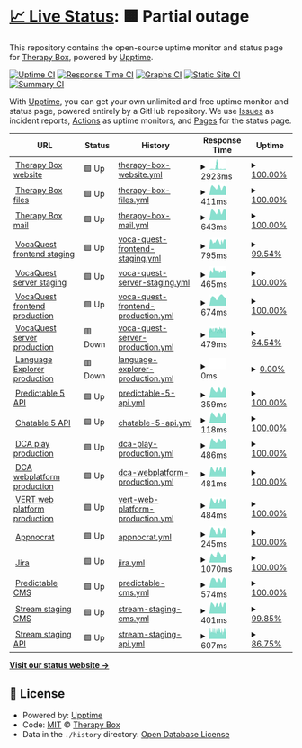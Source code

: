 # [📈 Live Status](https://TherapyBox.github.io/upptime): <!--live status--> **🟧 Partial outage**

This repository contains the open-source uptime monitor and status page for [Therapy Box](https://TherapyBox.github.io/upptime), powered by [Upptime](https://github.com/upptime/upptime).

[![Uptime CI](https://github.com/TherapyBox/upptime/workflows/Uptime%20CI/badge.svg)](https://github.com/TherapyBox/upptime/actions?query=workflow%3A%22Uptime+CI%22)
[![Response Time CI](https://github.com/TherapyBox/upptime/workflows/Response%20Time%20CI/badge.svg)](https://github.com/TherapyBox/upptime/actions?query=workflow%3A%22Response+Time+CI%22)
[![Graphs CI](https://github.com/TherapyBox/upptime/workflows/Graphs%20CI/badge.svg)](https://github.com/TherapyBox/upptime/actions?query=workflow%3A%22Graphs+CI%22)
[![Static Site CI](https://github.com/TherapyBox/upptime/workflows/Static%20Site%20CI/badge.svg)](https://github.com/TherapyBox/upptime/actions?query=workflow%3A%22Static+Site+CI%22)
[![Summary CI](https://github.com/TherapyBox/upptime/workflows/Summary%20CI/badge.svg)](https://github.com/TherapyBox/upptime/actions?query=workflow%3A%22Summary+CI%22)

With [Upptime](https://upptime.js.org), you can get your own unlimited and free uptime monitor and status page, powered entirely by a GitHub repository. We use [Issues](https://github.com/TherapyBox/upptime/issues) as incident reports, [Actions](https://github.com/TherapyBox/upptime/actions) as uptime monitors, and [Pages](https://TherapyBox.github.io/upptime) for the status page.

<!--start: status pages-->
<!-- This summary is generated by Upptime (https://github.com/upptime/upptime) -->
<!-- Do not edit this manually, your changes will be overwritten -->
<!-- prettier-ignore -->
| URL | Status | History | Response Time | Uptime |
| --- | ------ | ------- | ------------- | ------ |
| <img alt="" src="https://favicons.githubusercontent.com/therapy-box.co.uk" height="13"> [Therapy Box website](https://therapy-box.co.uk/) | 🟩 Up | [therapy-box-website.yml](https://github.com/TherapyBox/upptime/commits/HEAD/history/therapy-box-website.yml) | <details><summary><img alt="Response time graph" src="./graphs/therapy-box-website/response-time-week.png" height="20"> 2923ms</summary><br><a href="https://TherapyBox.github.io/upptime/history/therapy-box-website"><img alt="Response time 1415" src="https://img.shields.io/endpoint?url=https%3A%2F%2Fraw.githubusercontent.com%2FTherapyBox%2Fupptime%2FHEAD%2Fapi%2Ftherapy-box-website%2Fresponse-time.json"></a><br><a href="https://TherapyBox.github.io/upptime/history/therapy-box-website"><img alt="24-hour response time 1108" src="https://img.shields.io/endpoint?url=https%3A%2F%2Fraw.githubusercontent.com%2FTherapyBox%2Fupptime%2FHEAD%2Fapi%2Ftherapy-box-website%2Fresponse-time-day.json"></a><br><a href="https://TherapyBox.github.io/upptime/history/therapy-box-website"><img alt="7-day response time 2923" src="https://img.shields.io/endpoint?url=https%3A%2F%2Fraw.githubusercontent.com%2FTherapyBox%2Fupptime%2FHEAD%2Fapi%2Ftherapy-box-website%2Fresponse-time-week.json"></a><br><a href="https://TherapyBox.github.io/upptime/history/therapy-box-website"><img alt="30-day response time 1668" src="https://img.shields.io/endpoint?url=https%3A%2F%2Fraw.githubusercontent.com%2FTherapyBox%2Fupptime%2FHEAD%2Fapi%2Ftherapy-box-website%2Fresponse-time-month.json"></a><br><a href="https://TherapyBox.github.io/upptime/history/therapy-box-website"><img alt="1-year response time 1415" src="https://img.shields.io/endpoint?url=https%3A%2F%2Fraw.githubusercontent.com%2FTherapyBox%2Fupptime%2FHEAD%2Fapi%2Ftherapy-box-website%2Fresponse-time-year.json"></a></details> | <details><summary><a href="https://TherapyBox.github.io/upptime/history/therapy-box-website">100.00%</a></summary><a href="https://TherapyBox.github.io/upptime/history/therapy-box-website"><img alt="All-time uptime 99.96%" src="https://img.shields.io/endpoint?url=https%3A%2F%2Fraw.githubusercontent.com%2FTherapyBox%2Fupptime%2FHEAD%2Fapi%2Ftherapy-box-website%2Fuptime.json"></a><br><a href="https://TherapyBox.github.io/upptime/history/therapy-box-website"><img alt="24-hour uptime 100.00%" src="https://img.shields.io/endpoint?url=https%3A%2F%2Fraw.githubusercontent.com%2FTherapyBox%2Fupptime%2FHEAD%2Fapi%2Ftherapy-box-website%2Fuptime-day.json"></a><br><a href="https://TherapyBox.github.io/upptime/history/therapy-box-website"><img alt="7-day uptime 100.00%" src="https://img.shields.io/endpoint?url=https%3A%2F%2Fraw.githubusercontent.com%2FTherapyBox%2Fupptime%2FHEAD%2Fapi%2Ftherapy-box-website%2Fuptime-week.json"></a><br><a href="https://TherapyBox.github.io/upptime/history/therapy-box-website"><img alt="30-day uptime 100.00%" src="https://img.shields.io/endpoint?url=https%3A%2F%2Fraw.githubusercontent.com%2FTherapyBox%2Fupptime%2FHEAD%2Fapi%2Ftherapy-box-website%2Fuptime-month.json"></a><br><a href="https://TherapyBox.github.io/upptime/history/therapy-box-website"><img alt="1-year uptime 99.96%" src="https://img.shields.io/endpoint?url=https%3A%2F%2Fraw.githubusercontent.com%2FTherapyBox%2Fupptime%2FHEAD%2Fapi%2Ftherapy-box-website%2Fuptime-year.json"></a></details>
| <img alt="" src="https://favicons.githubusercontent.com/therapy-box.com" height="13"> [Therapy Box files](https://therapy-box.com/) | 🟩 Up | [therapy-box-files.yml](https://github.com/TherapyBox/upptime/commits/HEAD/history/therapy-box-files.yml) | <details><summary><img alt="Response time graph" src="./graphs/therapy-box-files/response-time-week.png" height="20"> 411ms</summary><br><a href="https://TherapyBox.github.io/upptime/history/therapy-box-files"><img alt="Response time 422" src="https://img.shields.io/endpoint?url=https%3A%2F%2Fraw.githubusercontent.com%2FTherapyBox%2Fupptime%2FHEAD%2Fapi%2Ftherapy-box-files%2Fresponse-time.json"></a><br><a href="https://TherapyBox.github.io/upptime/history/therapy-box-files"><img alt="24-hour response time 417" src="https://img.shields.io/endpoint?url=https%3A%2F%2Fraw.githubusercontent.com%2FTherapyBox%2Fupptime%2FHEAD%2Fapi%2Ftherapy-box-files%2Fresponse-time-day.json"></a><br><a href="https://TherapyBox.github.io/upptime/history/therapy-box-files"><img alt="7-day response time 411" src="https://img.shields.io/endpoint?url=https%3A%2F%2Fraw.githubusercontent.com%2FTherapyBox%2Fupptime%2FHEAD%2Fapi%2Ftherapy-box-files%2Fresponse-time-week.json"></a><br><a href="https://TherapyBox.github.io/upptime/history/therapy-box-files"><img alt="30-day response time 393" src="https://img.shields.io/endpoint?url=https%3A%2F%2Fraw.githubusercontent.com%2FTherapyBox%2Fupptime%2FHEAD%2Fapi%2Ftherapy-box-files%2Fresponse-time-month.json"></a><br><a href="https://TherapyBox.github.io/upptime/history/therapy-box-files"><img alt="1-year response time 422" src="https://img.shields.io/endpoint?url=https%3A%2F%2Fraw.githubusercontent.com%2FTherapyBox%2Fupptime%2FHEAD%2Fapi%2Ftherapy-box-files%2Fresponse-time-year.json"></a></details> | <details><summary><a href="https://TherapyBox.github.io/upptime/history/therapy-box-files">100.00%</a></summary><a href="https://TherapyBox.github.io/upptime/history/therapy-box-files"><img alt="All-time uptime 100.00%" src="https://img.shields.io/endpoint?url=https%3A%2F%2Fraw.githubusercontent.com%2FTherapyBox%2Fupptime%2FHEAD%2Fapi%2Ftherapy-box-files%2Fuptime.json"></a><br><a href="https://TherapyBox.github.io/upptime/history/therapy-box-files"><img alt="24-hour uptime 100.00%" src="https://img.shields.io/endpoint?url=https%3A%2F%2Fraw.githubusercontent.com%2FTherapyBox%2Fupptime%2FHEAD%2Fapi%2Ftherapy-box-files%2Fuptime-day.json"></a><br><a href="https://TherapyBox.github.io/upptime/history/therapy-box-files"><img alt="7-day uptime 100.00%" src="https://img.shields.io/endpoint?url=https%3A%2F%2Fraw.githubusercontent.com%2FTherapyBox%2Fupptime%2FHEAD%2Fapi%2Ftherapy-box-files%2Fuptime-week.json"></a><br><a href="https://TherapyBox.github.io/upptime/history/therapy-box-files"><img alt="30-day uptime 100.00%" src="https://img.shields.io/endpoint?url=https%3A%2F%2Fraw.githubusercontent.com%2FTherapyBox%2Fupptime%2FHEAD%2Fapi%2Ftherapy-box-files%2Fuptime-month.json"></a><br><a href="https://TherapyBox.github.io/upptime/history/therapy-box-files"><img alt="1-year uptime 100.00%" src="https://img.shields.io/endpoint?url=https%3A%2F%2Fraw.githubusercontent.com%2FTherapyBox%2Fupptime%2FHEAD%2Fapi%2Ftherapy-box-files%2Fuptime-year.json"></a></details>
| <img alt="" src="https://favicons.githubusercontent.com/mail.therapy-box.co.uk" height="13"> [Therapy Box mail](https://mail.therapy-box.co.uk/) | 🟩 Up | [therapy-box-mail.yml](https://github.com/TherapyBox/upptime/commits/HEAD/history/therapy-box-mail.yml) | <details><summary><img alt="Response time graph" src="./graphs/therapy-box-mail/response-time-week.png" height="20"> 643ms</summary><br><a href="https://TherapyBox.github.io/upptime/history/therapy-box-mail"><img alt="Response time 641" src="https://img.shields.io/endpoint?url=https%3A%2F%2Fraw.githubusercontent.com%2FTherapyBox%2Fupptime%2FHEAD%2Fapi%2Ftherapy-box-mail%2Fresponse-time.json"></a><br><a href="https://TherapyBox.github.io/upptime/history/therapy-box-mail"><img alt="24-hour response time 729" src="https://img.shields.io/endpoint?url=https%3A%2F%2Fraw.githubusercontent.com%2FTherapyBox%2Fupptime%2FHEAD%2Fapi%2Ftherapy-box-mail%2Fresponse-time-day.json"></a><br><a href="https://TherapyBox.github.io/upptime/history/therapy-box-mail"><img alt="7-day response time 643" src="https://img.shields.io/endpoint?url=https%3A%2F%2Fraw.githubusercontent.com%2FTherapyBox%2Fupptime%2FHEAD%2Fapi%2Ftherapy-box-mail%2Fresponse-time-week.json"></a><br><a href="https://TherapyBox.github.io/upptime/history/therapy-box-mail"><img alt="30-day response time 625" src="https://img.shields.io/endpoint?url=https%3A%2F%2Fraw.githubusercontent.com%2FTherapyBox%2Fupptime%2FHEAD%2Fapi%2Ftherapy-box-mail%2Fresponse-time-month.json"></a><br><a href="https://TherapyBox.github.io/upptime/history/therapy-box-mail"><img alt="1-year response time 641" src="https://img.shields.io/endpoint?url=https%3A%2F%2Fraw.githubusercontent.com%2FTherapyBox%2Fupptime%2FHEAD%2Fapi%2Ftherapy-box-mail%2Fresponse-time-year.json"></a></details> | <details><summary><a href="https://TherapyBox.github.io/upptime/history/therapy-box-mail">100.00%</a></summary><a href="https://TherapyBox.github.io/upptime/history/therapy-box-mail"><img alt="All-time uptime 100.00%" src="https://img.shields.io/endpoint?url=https%3A%2F%2Fraw.githubusercontent.com%2FTherapyBox%2Fupptime%2FHEAD%2Fapi%2Ftherapy-box-mail%2Fuptime.json"></a><br><a href="https://TherapyBox.github.io/upptime/history/therapy-box-mail"><img alt="24-hour uptime 100.00%" src="https://img.shields.io/endpoint?url=https%3A%2F%2Fraw.githubusercontent.com%2FTherapyBox%2Fupptime%2FHEAD%2Fapi%2Ftherapy-box-mail%2Fuptime-day.json"></a><br><a href="https://TherapyBox.github.io/upptime/history/therapy-box-mail"><img alt="7-day uptime 100.00%" src="https://img.shields.io/endpoint?url=https%3A%2F%2Fraw.githubusercontent.com%2FTherapyBox%2Fupptime%2FHEAD%2Fapi%2Ftherapy-box-mail%2Fuptime-week.json"></a><br><a href="https://TherapyBox.github.io/upptime/history/therapy-box-mail"><img alt="30-day uptime 100.00%" src="https://img.shields.io/endpoint?url=https%3A%2F%2Fraw.githubusercontent.com%2FTherapyBox%2Fupptime%2FHEAD%2Fapi%2Ftherapy-box-mail%2Fuptime-month.json"></a><br><a href="https://TherapyBox.github.io/upptime/history/therapy-box-mail"><img alt="1-year uptime 100.00%" src="https://img.shields.io/endpoint?url=https%3A%2F%2Fraw.githubusercontent.com%2FTherapyBox%2Fupptime%2FHEAD%2Fapi%2Ftherapy-box-mail%2Fuptime-year.json"></a></details>
| <img alt="" src="https://favicons.githubusercontent.com/frontend.staging.voca.therapy-box.co.uk" height="13"> [VocaQuest frontend staging](http://frontend.staging.voca.therapy-box.co.uk/) | 🟩 Up | [voca-quest-frontend-staging.yml](https://github.com/TherapyBox/upptime/commits/HEAD/history/voca-quest-frontend-staging.yml) | <details><summary><img alt="Response time graph" src="./graphs/voca-quest-frontend-staging/response-time-week.png" height="20"> 795ms</summary><br><a href="https://TherapyBox.github.io/upptime/history/voca-quest-frontend-staging"><img alt="Response time 900" src="https://img.shields.io/endpoint?url=https%3A%2F%2Fraw.githubusercontent.com%2FTherapyBox%2Fupptime%2FHEAD%2Fapi%2Fvoca-quest-frontend-staging%2Fresponse-time.json"></a><br><a href="https://TherapyBox.github.io/upptime/history/voca-quest-frontend-staging"><img alt="24-hour response time 868" src="https://img.shields.io/endpoint?url=https%3A%2F%2Fraw.githubusercontent.com%2FTherapyBox%2Fupptime%2FHEAD%2Fapi%2Fvoca-quest-frontend-staging%2Fresponse-time-day.json"></a><br><a href="https://TherapyBox.github.io/upptime/history/voca-quest-frontend-staging"><img alt="7-day response time 795" src="https://img.shields.io/endpoint?url=https%3A%2F%2Fraw.githubusercontent.com%2FTherapyBox%2Fupptime%2FHEAD%2Fapi%2Fvoca-quest-frontend-staging%2Fresponse-time-week.json"></a><br><a href="https://TherapyBox.github.io/upptime/history/voca-quest-frontend-staging"><img alt="30-day response time 780" src="https://img.shields.io/endpoint?url=https%3A%2F%2Fraw.githubusercontent.com%2FTherapyBox%2Fupptime%2FHEAD%2Fapi%2Fvoca-quest-frontend-staging%2Fresponse-time-month.json"></a><br><a href="https://TherapyBox.github.io/upptime/history/voca-quest-frontend-staging"><img alt="1-year response time 900" src="https://img.shields.io/endpoint?url=https%3A%2F%2Fraw.githubusercontent.com%2FTherapyBox%2Fupptime%2FHEAD%2Fapi%2Fvoca-quest-frontend-staging%2Fresponse-time-year.json"></a></details> | <details><summary><a href="https://TherapyBox.github.io/upptime/history/voca-quest-frontend-staging">99.54%</a></summary><a href="https://TherapyBox.github.io/upptime/history/voca-quest-frontend-staging"><img alt="All-time uptime 99.56%" src="https://img.shields.io/endpoint?url=https%3A%2F%2Fraw.githubusercontent.com%2FTherapyBox%2Fupptime%2FHEAD%2Fapi%2Fvoca-quest-frontend-staging%2Fuptime.json"></a><br><a href="https://TherapyBox.github.io/upptime/history/voca-quest-frontend-staging"><img alt="24-hour uptime 100.00%" src="https://img.shields.io/endpoint?url=https%3A%2F%2Fraw.githubusercontent.com%2FTherapyBox%2Fupptime%2FHEAD%2Fapi%2Fvoca-quest-frontend-staging%2Fuptime-day.json"></a><br><a href="https://TherapyBox.github.io/upptime/history/voca-quest-frontend-staging"><img alt="7-day uptime 99.54%" src="https://img.shields.io/endpoint?url=https%3A%2F%2Fraw.githubusercontent.com%2FTherapyBox%2Fupptime%2FHEAD%2Fapi%2Fvoca-quest-frontend-staging%2Fuptime-week.json"></a><br><a href="https://TherapyBox.github.io/upptime/history/voca-quest-frontend-staging"><img alt="30-day uptime 99.89%" src="https://img.shields.io/endpoint?url=https%3A%2F%2Fraw.githubusercontent.com%2FTherapyBox%2Fupptime%2FHEAD%2Fapi%2Fvoca-quest-frontend-staging%2Fuptime-month.json"></a><br><a href="https://TherapyBox.github.io/upptime/history/voca-quest-frontend-staging"><img alt="1-year uptime 99.56%" src="https://img.shields.io/endpoint?url=https%3A%2F%2Fraw.githubusercontent.com%2FTherapyBox%2Fupptime%2FHEAD%2Fapi%2Fvoca-quest-frontend-staging%2Fuptime-year.json"></a></details>
| <img alt="" src="https://favicons.githubusercontent.com/srv.staging.voca.therapy-box.co.uk" height="13"> [VocaQuest server staging](https://srv.staging.voca.therapy-box.co.uk/) | 🟩 Up | [voca-quest-server-staging.yml](https://github.com/TherapyBox/upptime/commits/HEAD/history/voca-quest-server-staging.yml) | <details><summary><img alt="Response time graph" src="./graphs/voca-quest-server-staging/response-time-week.png" height="20"> 465ms</summary><br><a href="https://TherapyBox.github.io/upptime/history/voca-quest-server-staging"><img alt="Response time 447" src="https://img.shields.io/endpoint?url=https%3A%2F%2Fraw.githubusercontent.com%2FTherapyBox%2Fupptime%2FHEAD%2Fapi%2Fvoca-quest-server-staging%2Fresponse-time.json"></a><br><a href="https://TherapyBox.github.io/upptime/history/voca-quest-server-staging"><img alt="24-hour response time 447" src="https://img.shields.io/endpoint?url=https%3A%2F%2Fraw.githubusercontent.com%2FTherapyBox%2Fupptime%2FHEAD%2Fapi%2Fvoca-quest-server-staging%2Fresponse-time-day.json"></a><br><a href="https://TherapyBox.github.io/upptime/history/voca-quest-server-staging"><img alt="7-day response time 465" src="https://img.shields.io/endpoint?url=https%3A%2F%2Fraw.githubusercontent.com%2FTherapyBox%2Fupptime%2FHEAD%2Fapi%2Fvoca-quest-server-staging%2Fresponse-time-week.json"></a><br><a href="https://TherapyBox.github.io/upptime/history/voca-quest-server-staging"><img alt="30-day response time 436" src="https://img.shields.io/endpoint?url=https%3A%2F%2Fraw.githubusercontent.com%2FTherapyBox%2Fupptime%2FHEAD%2Fapi%2Fvoca-quest-server-staging%2Fresponse-time-month.json"></a><br><a href="https://TherapyBox.github.io/upptime/history/voca-quest-server-staging"><img alt="1-year response time 447" src="https://img.shields.io/endpoint?url=https%3A%2F%2Fraw.githubusercontent.com%2FTherapyBox%2Fupptime%2FHEAD%2Fapi%2Fvoca-quest-server-staging%2Fresponse-time-year.json"></a></details> | <details><summary><a href="https://TherapyBox.github.io/upptime/history/voca-quest-server-staging">100.00%</a></summary><a href="https://TherapyBox.github.io/upptime/history/voca-quest-server-staging"><img alt="All-time uptime 96.67%" src="https://img.shields.io/endpoint?url=https%3A%2F%2Fraw.githubusercontent.com%2FTherapyBox%2Fupptime%2FHEAD%2Fapi%2Fvoca-quest-server-staging%2Fuptime.json"></a><br><a href="https://TherapyBox.github.io/upptime/history/voca-quest-server-staging"><img alt="24-hour uptime 100.00%" src="https://img.shields.io/endpoint?url=https%3A%2F%2Fraw.githubusercontent.com%2FTherapyBox%2Fupptime%2FHEAD%2Fapi%2Fvoca-quest-server-staging%2Fuptime-day.json"></a><br><a href="https://TherapyBox.github.io/upptime/history/voca-quest-server-staging"><img alt="7-day uptime 100.00%" src="https://img.shields.io/endpoint?url=https%3A%2F%2Fraw.githubusercontent.com%2FTherapyBox%2Fupptime%2FHEAD%2Fapi%2Fvoca-quest-server-staging%2Fuptime-week.json"></a><br><a href="https://TherapyBox.github.io/upptime/history/voca-quest-server-staging"><img alt="30-day uptime 93.81%" src="https://img.shields.io/endpoint?url=https%3A%2F%2Fraw.githubusercontent.com%2FTherapyBox%2Fupptime%2FHEAD%2Fapi%2Fvoca-quest-server-staging%2Fuptime-month.json"></a><br><a href="https://TherapyBox.github.io/upptime/history/voca-quest-server-staging"><img alt="1-year uptime 96.67%" src="https://img.shields.io/endpoint?url=https%3A%2F%2Fraw.githubusercontent.com%2FTherapyBox%2Fupptime%2FHEAD%2Fapi%2Fvoca-quest-server-staging%2Fuptime-year.json"></a></details>
| <img alt="" src="https://favicons.githubusercontent.com/app.voca-quest.com" height="13"> [VocaQuest frontend production](https://app.voca-quest.com/) | 🟩 Up | [voca-quest-frontend-production.yml](https://github.com/TherapyBox/upptime/commits/HEAD/history/voca-quest-frontend-production.yml) | <details><summary><img alt="Response time graph" src="./graphs/voca-quest-frontend-production/response-time-week.png" height="20"> 674ms</summary><br><a href="https://TherapyBox.github.io/upptime/history/voca-quest-frontend-production"><img alt="Response time 643" src="https://img.shields.io/endpoint?url=https%3A%2F%2Fraw.githubusercontent.com%2FTherapyBox%2Fupptime%2FHEAD%2Fapi%2Fvoca-quest-frontend-production%2Fresponse-time.json"></a><br><a href="https://TherapyBox.github.io/upptime/history/voca-quest-frontend-production"><img alt="24-hour response time 560" src="https://img.shields.io/endpoint?url=https%3A%2F%2Fraw.githubusercontent.com%2FTherapyBox%2Fupptime%2FHEAD%2Fapi%2Fvoca-quest-frontend-production%2Fresponse-time-day.json"></a><br><a href="https://TherapyBox.github.io/upptime/history/voca-quest-frontend-production"><img alt="7-day response time 674" src="https://img.shields.io/endpoint?url=https%3A%2F%2Fraw.githubusercontent.com%2FTherapyBox%2Fupptime%2FHEAD%2Fapi%2Fvoca-quest-frontend-production%2Fresponse-time-week.json"></a><br><a href="https://TherapyBox.github.io/upptime/history/voca-quest-frontend-production"><img alt="30-day response time 601" src="https://img.shields.io/endpoint?url=https%3A%2F%2Fraw.githubusercontent.com%2FTherapyBox%2Fupptime%2FHEAD%2Fapi%2Fvoca-quest-frontend-production%2Fresponse-time-month.json"></a><br><a href="https://TherapyBox.github.io/upptime/history/voca-quest-frontend-production"><img alt="1-year response time 643" src="https://img.shields.io/endpoint?url=https%3A%2F%2Fraw.githubusercontent.com%2FTherapyBox%2Fupptime%2FHEAD%2Fapi%2Fvoca-quest-frontend-production%2Fresponse-time-year.json"></a></details> | <details><summary><a href="https://TherapyBox.github.io/upptime/history/voca-quest-frontend-production">100.00%</a></summary><a href="https://TherapyBox.github.io/upptime/history/voca-quest-frontend-production"><img alt="All-time uptime 99.97%" src="https://img.shields.io/endpoint?url=https%3A%2F%2Fraw.githubusercontent.com%2FTherapyBox%2Fupptime%2FHEAD%2Fapi%2Fvoca-quest-frontend-production%2Fuptime.json"></a><br><a href="https://TherapyBox.github.io/upptime/history/voca-quest-frontend-production"><img alt="24-hour uptime 100.00%" src="https://img.shields.io/endpoint?url=https%3A%2F%2Fraw.githubusercontent.com%2FTherapyBox%2Fupptime%2FHEAD%2Fapi%2Fvoca-quest-frontend-production%2Fuptime-day.json"></a><br><a href="https://TherapyBox.github.io/upptime/history/voca-quest-frontend-production"><img alt="7-day uptime 100.00%" src="https://img.shields.io/endpoint?url=https%3A%2F%2Fraw.githubusercontent.com%2FTherapyBox%2Fupptime%2FHEAD%2Fapi%2Fvoca-quest-frontend-production%2Fuptime-week.json"></a><br><a href="https://TherapyBox.github.io/upptime/history/voca-quest-frontend-production"><img alt="30-day uptime 100.00%" src="https://img.shields.io/endpoint?url=https%3A%2F%2Fraw.githubusercontent.com%2FTherapyBox%2Fupptime%2FHEAD%2Fapi%2Fvoca-quest-frontend-production%2Fuptime-month.json"></a><br><a href="https://TherapyBox.github.io/upptime/history/voca-quest-frontend-production"><img alt="1-year uptime 99.97%" src="https://img.shields.io/endpoint?url=https%3A%2F%2Fraw.githubusercontent.com%2FTherapyBox%2Fupptime%2FHEAD%2Fapi%2Fvoca-quest-frontend-production%2Fuptime-year.json"></a></details>
| <img alt="" src="https://favicons.githubusercontent.com/srv.voca-quest.com" height="13"> [VocaQuest server production](https://srv.voca-quest.com/) | 🟥 Down | [voca-quest-server-production.yml](https://github.com/TherapyBox/upptime/commits/HEAD/history/voca-quest-server-production.yml) | <details><summary><img alt="Response time graph" src="./graphs/voca-quest-server-production/response-time-week.png" height="20"> 479ms</summary><br><a href="https://TherapyBox.github.io/upptime/history/voca-quest-server-production"><img alt="Response time 484" src="https://img.shields.io/endpoint?url=https%3A%2F%2Fraw.githubusercontent.com%2FTherapyBox%2Fupptime%2FHEAD%2Fapi%2Fvoca-quest-server-production%2Fresponse-time.json"></a><br><a href="https://TherapyBox.github.io/upptime/history/voca-quest-server-production"><img alt="24-hour response time 476" src="https://img.shields.io/endpoint?url=https%3A%2F%2Fraw.githubusercontent.com%2FTherapyBox%2Fupptime%2FHEAD%2Fapi%2Fvoca-quest-server-production%2Fresponse-time-day.json"></a><br><a href="https://TherapyBox.github.io/upptime/history/voca-quest-server-production"><img alt="7-day response time 479" src="https://img.shields.io/endpoint?url=https%3A%2F%2Fraw.githubusercontent.com%2FTherapyBox%2Fupptime%2FHEAD%2Fapi%2Fvoca-quest-server-production%2Fresponse-time-week.json"></a><br><a href="https://TherapyBox.github.io/upptime/history/voca-quest-server-production"><img alt="30-day response time 474" src="https://img.shields.io/endpoint?url=https%3A%2F%2Fraw.githubusercontent.com%2FTherapyBox%2Fupptime%2FHEAD%2Fapi%2Fvoca-quest-server-production%2Fresponse-time-month.json"></a><br><a href="https://TherapyBox.github.io/upptime/history/voca-quest-server-production"><img alt="1-year response time 484" src="https://img.shields.io/endpoint?url=https%3A%2F%2Fraw.githubusercontent.com%2FTherapyBox%2Fupptime%2FHEAD%2Fapi%2Fvoca-quest-server-production%2Fresponse-time-year.json"></a></details> | <details><summary><a href="https://TherapyBox.github.io/upptime/history/voca-quest-server-production">64.54%</a></summary><a href="https://TherapyBox.github.io/upptime/history/voca-quest-server-production"><img alt="All-time uptime 96.21%" src="https://img.shields.io/endpoint?url=https%3A%2F%2Fraw.githubusercontent.com%2FTherapyBox%2Fupptime%2FHEAD%2Fapi%2Fvoca-quest-server-production%2Fuptime.json"></a><br><a href="https://TherapyBox.github.io/upptime/history/voca-quest-server-production"><img alt="24-hour uptime 16.35%" src="https://img.shields.io/endpoint?url=https%3A%2F%2Fraw.githubusercontent.com%2FTherapyBox%2Fupptime%2FHEAD%2Fapi%2Fvoca-quest-server-production%2Fuptime-day.json"></a><br><a href="https://TherapyBox.github.io/upptime/history/voca-quest-server-production"><img alt="7-day uptime 64.54%" src="https://img.shields.io/endpoint?url=https%3A%2F%2Fraw.githubusercontent.com%2FTherapyBox%2Fupptime%2FHEAD%2Fapi%2Fvoca-quest-server-production%2Fuptime-week.json"></a><br><a href="https://TherapyBox.github.io/upptime/history/voca-quest-server-production"><img alt="30-day uptime 91.84%" src="https://img.shields.io/endpoint?url=https%3A%2F%2Fraw.githubusercontent.com%2FTherapyBox%2Fupptime%2FHEAD%2Fapi%2Fvoca-quest-server-production%2Fuptime-month.json"></a><br><a href="https://TherapyBox.github.io/upptime/history/voca-quest-server-production"><img alt="1-year uptime 96.21%" src="https://img.shields.io/endpoint?url=https%3A%2F%2Fraw.githubusercontent.com%2FTherapyBox%2Fupptime%2FHEAD%2Fapi%2Fvoca-quest-server-production%2Fuptime-year.json"></a></details>
| <img alt="" src="https://favicons.githubusercontent.com/app.languageexplorerapp.co.uk" height="13"> [Language Explorer production](https://app.languageexplorerapp.co.uk/) | 🟥 Down | [language-explorer-production.yml](https://github.com/TherapyBox/upptime/commits/HEAD/history/language-explorer-production.yml) | <details><summary><img alt="Response time graph" src="./graphs/language-explorer-production/response-time-week.png" height="20"> 0ms</summary><br><a href="https://TherapyBox.github.io/upptime/history/language-explorer-production"><img alt="Response time 493" src="https://img.shields.io/endpoint?url=https%3A%2F%2Fraw.githubusercontent.com%2FTherapyBox%2Fupptime%2FHEAD%2Fapi%2Flanguage-explorer-production%2Fresponse-time.json"></a><br><a href="https://TherapyBox.github.io/upptime/history/language-explorer-production"><img alt="24-hour response time 0" src="https://img.shields.io/endpoint?url=https%3A%2F%2Fraw.githubusercontent.com%2FTherapyBox%2Fupptime%2FHEAD%2Fapi%2Flanguage-explorer-production%2Fresponse-time-day.json"></a><br><a href="https://TherapyBox.github.io/upptime/history/language-explorer-production"><img alt="7-day response time 0" src="https://img.shields.io/endpoint?url=https%3A%2F%2Fraw.githubusercontent.com%2FTherapyBox%2Fupptime%2FHEAD%2Fapi%2Flanguage-explorer-production%2Fresponse-time-week.json"></a><br><a href="https://TherapyBox.github.io/upptime/history/language-explorer-production"><img alt="30-day response time 350" src="https://img.shields.io/endpoint?url=https%3A%2F%2Fraw.githubusercontent.com%2FTherapyBox%2Fupptime%2FHEAD%2Fapi%2Flanguage-explorer-production%2Fresponse-time-month.json"></a><br><a href="https://TherapyBox.github.io/upptime/history/language-explorer-production"><img alt="1-year response time 493" src="https://img.shields.io/endpoint?url=https%3A%2F%2Fraw.githubusercontent.com%2FTherapyBox%2Fupptime%2FHEAD%2Fapi%2Flanguage-explorer-production%2Fresponse-time-year.json"></a></details> | <details><summary><a href="https://TherapyBox.github.io/upptime/history/language-explorer-production">0.00%</a></summary><a href="https://TherapyBox.github.io/upptime/history/language-explorer-production"><img alt="All-time uptime 50.62%" src="https://img.shields.io/endpoint?url=https%3A%2F%2Fraw.githubusercontent.com%2FTherapyBox%2Fupptime%2FHEAD%2Fapi%2Flanguage-explorer-production%2Fuptime.json"></a><br><a href="https://TherapyBox.github.io/upptime/history/language-explorer-production"><img alt="24-hour uptime 0.00%" src="https://img.shields.io/endpoint?url=https%3A%2F%2Fraw.githubusercontent.com%2FTherapyBox%2Fupptime%2FHEAD%2Fapi%2Flanguage-explorer-production%2Fuptime-day.json"></a><br><a href="https://TherapyBox.github.io/upptime/history/language-explorer-production"><img alt="7-day uptime 0.00%" src="https://img.shields.io/endpoint?url=https%3A%2F%2Fraw.githubusercontent.com%2FTherapyBox%2Fupptime%2FHEAD%2Fapi%2Flanguage-explorer-production%2Fuptime-week.json"></a><br><a href="https://TherapyBox.github.io/upptime/history/language-explorer-production"><img alt="30-day uptime 0.94%" src="https://img.shields.io/endpoint?url=https%3A%2F%2Fraw.githubusercontent.com%2FTherapyBox%2Fupptime%2FHEAD%2Fapi%2Flanguage-explorer-production%2Fuptime-month.json"></a><br><a href="https://TherapyBox.github.io/upptime/history/language-explorer-production"><img alt="1-year uptime 50.62%" src="https://img.shields.io/endpoint?url=https%3A%2F%2Fraw.githubusercontent.com%2FTherapyBox%2Fupptime%2FHEAD%2Fapi%2Flanguage-explorer-production%2Fuptime-year.json"></a></details>
| <img alt="" src="https://favicons.githubusercontent.com/therapy-box.co.uk" height="13"> [Predictable 5 API](https://therapy-box.co.uk/pa_api.php) | 🟩 Up | [predictable-5-api.yml](https://github.com/TherapyBox/upptime/commits/HEAD/history/predictable-5-api.yml) | <details><summary><img alt="Response time graph" src="./graphs/predictable-5-api/response-time-week.png" height="20"> 359ms</summary><br><a href="https://TherapyBox.github.io/upptime/history/predictable-5-api"><img alt="Response time 359" src="https://img.shields.io/endpoint?url=https%3A%2F%2Fraw.githubusercontent.com%2FTherapyBox%2Fupptime%2FHEAD%2Fapi%2Fpredictable-5-api%2Fresponse-time.json"></a><br><a href="https://TherapyBox.github.io/upptime/history/predictable-5-api"><img alt="24-hour response time 341" src="https://img.shields.io/endpoint?url=https%3A%2F%2Fraw.githubusercontent.com%2FTherapyBox%2Fupptime%2FHEAD%2Fapi%2Fpredictable-5-api%2Fresponse-time-day.json"></a><br><a href="https://TherapyBox.github.io/upptime/history/predictable-5-api"><img alt="7-day response time 359" src="https://img.shields.io/endpoint?url=https%3A%2F%2Fraw.githubusercontent.com%2FTherapyBox%2Fupptime%2FHEAD%2Fapi%2Fpredictable-5-api%2Fresponse-time-week.json"></a><br><a href="https://TherapyBox.github.io/upptime/history/predictable-5-api"><img alt="30-day response time 347" src="https://img.shields.io/endpoint?url=https%3A%2F%2Fraw.githubusercontent.com%2FTherapyBox%2Fupptime%2FHEAD%2Fapi%2Fpredictable-5-api%2Fresponse-time-month.json"></a><br><a href="https://TherapyBox.github.io/upptime/history/predictable-5-api"><img alt="1-year response time 359" src="https://img.shields.io/endpoint?url=https%3A%2F%2Fraw.githubusercontent.com%2FTherapyBox%2Fupptime%2FHEAD%2Fapi%2Fpredictable-5-api%2Fresponse-time-year.json"></a></details> | <details><summary><a href="https://TherapyBox.github.io/upptime/history/predictable-5-api">100.00%</a></summary><a href="https://TherapyBox.github.io/upptime/history/predictable-5-api"><img alt="All-time uptime 99.96%" src="https://img.shields.io/endpoint?url=https%3A%2F%2Fraw.githubusercontent.com%2FTherapyBox%2Fupptime%2FHEAD%2Fapi%2Fpredictable-5-api%2Fuptime.json"></a><br><a href="https://TherapyBox.github.io/upptime/history/predictable-5-api"><img alt="24-hour uptime 100.00%" src="https://img.shields.io/endpoint?url=https%3A%2F%2Fraw.githubusercontent.com%2FTherapyBox%2Fupptime%2FHEAD%2Fapi%2Fpredictable-5-api%2Fuptime-day.json"></a><br><a href="https://TherapyBox.github.io/upptime/history/predictable-5-api"><img alt="7-day uptime 100.00%" src="https://img.shields.io/endpoint?url=https%3A%2F%2Fraw.githubusercontent.com%2FTherapyBox%2Fupptime%2FHEAD%2Fapi%2Fpredictable-5-api%2Fuptime-week.json"></a><br><a href="https://TherapyBox.github.io/upptime/history/predictable-5-api"><img alt="30-day uptime 100.00%" src="https://img.shields.io/endpoint?url=https%3A%2F%2Fraw.githubusercontent.com%2FTherapyBox%2Fupptime%2FHEAD%2Fapi%2Fpredictable-5-api%2Fuptime-month.json"></a><br><a href="https://TherapyBox.github.io/upptime/history/predictable-5-api"><img alt="1-year uptime 99.96%" src="https://img.shields.io/endpoint?url=https%3A%2F%2Fraw.githubusercontent.com%2FTherapyBox%2Fupptime%2FHEAD%2Fapi%2Fpredictable-5-api%2Fuptime-year.json"></a></details>
| <img alt="" src="https://favicons.githubusercontent.com/therapy-box.co.uk" height="13"> [Chatable 5 API](https://therapy-box.co.uk/ca_api.php) | 🟩 Up | [chatable-5-api.yml](https://github.com/TherapyBox/upptime/commits/HEAD/history/chatable-5-api.yml) | <details><summary><img alt="Response time graph" src="./graphs/chatable-5-api/response-time-week.png" height="20"> 118ms</summary><br><a href="https://TherapyBox.github.io/upptime/history/chatable-5-api"><img alt="Response time 121" src="https://img.shields.io/endpoint?url=https%3A%2F%2Fraw.githubusercontent.com%2FTherapyBox%2Fupptime%2FHEAD%2Fapi%2Fchatable-5-api%2Fresponse-time.json"></a><br><a href="https://TherapyBox.github.io/upptime/history/chatable-5-api"><img alt="24-hour response time 113" src="https://img.shields.io/endpoint?url=https%3A%2F%2Fraw.githubusercontent.com%2FTherapyBox%2Fupptime%2FHEAD%2Fapi%2Fchatable-5-api%2Fresponse-time-day.json"></a><br><a href="https://TherapyBox.github.io/upptime/history/chatable-5-api"><img alt="7-day response time 118" src="https://img.shields.io/endpoint?url=https%3A%2F%2Fraw.githubusercontent.com%2FTherapyBox%2Fupptime%2FHEAD%2Fapi%2Fchatable-5-api%2Fresponse-time-week.json"></a><br><a href="https://TherapyBox.github.io/upptime/history/chatable-5-api"><img alt="30-day response time 114" src="https://img.shields.io/endpoint?url=https%3A%2F%2Fraw.githubusercontent.com%2FTherapyBox%2Fupptime%2FHEAD%2Fapi%2Fchatable-5-api%2Fresponse-time-month.json"></a><br><a href="https://TherapyBox.github.io/upptime/history/chatable-5-api"><img alt="1-year response time 121" src="https://img.shields.io/endpoint?url=https%3A%2F%2Fraw.githubusercontent.com%2FTherapyBox%2Fupptime%2FHEAD%2Fapi%2Fchatable-5-api%2Fresponse-time-year.json"></a></details> | <details><summary><a href="https://TherapyBox.github.io/upptime/history/chatable-5-api">100.00%</a></summary><a href="https://TherapyBox.github.io/upptime/history/chatable-5-api"><img alt="All-time uptime 99.95%" src="https://img.shields.io/endpoint?url=https%3A%2F%2Fraw.githubusercontent.com%2FTherapyBox%2Fupptime%2FHEAD%2Fapi%2Fchatable-5-api%2Fuptime.json"></a><br><a href="https://TherapyBox.github.io/upptime/history/chatable-5-api"><img alt="24-hour uptime 100.00%" src="https://img.shields.io/endpoint?url=https%3A%2F%2Fraw.githubusercontent.com%2FTherapyBox%2Fupptime%2FHEAD%2Fapi%2Fchatable-5-api%2Fuptime-day.json"></a><br><a href="https://TherapyBox.github.io/upptime/history/chatable-5-api"><img alt="7-day uptime 100.00%" src="https://img.shields.io/endpoint?url=https%3A%2F%2Fraw.githubusercontent.com%2FTherapyBox%2Fupptime%2FHEAD%2Fapi%2Fchatable-5-api%2Fuptime-week.json"></a><br><a href="https://TherapyBox.github.io/upptime/history/chatable-5-api"><img alt="30-day uptime 100.00%" src="https://img.shields.io/endpoint?url=https%3A%2F%2Fraw.githubusercontent.com%2FTherapyBox%2Fupptime%2FHEAD%2Fapi%2Fchatable-5-api%2Fuptime-month.json"></a><br><a href="https://TherapyBox.github.io/upptime/history/chatable-5-api"><img alt="1-year uptime 99.95%" src="https://img.shields.io/endpoint?url=https%3A%2F%2Fraw.githubusercontent.com%2FTherapyBox%2Fupptime%2FHEAD%2Fapi%2Fchatable-5-api%2Fuptime-year.json"></a></details>
| <img alt="" src="https://favicons.githubusercontent.com/play.languageexplorer.app" height="13"> [DCA play production](https://play.languageexplorer.app/) | 🟩 Up | [dca-play-production.yml](https://github.com/TherapyBox/upptime/commits/HEAD/history/dca-play-production.yml) | <details><summary><img alt="Response time graph" src="./graphs/dca-play-production/response-time-week.png" height="20"> 486ms</summary><br><a href="https://TherapyBox.github.io/upptime/history/dca-play-production"><img alt="Response time 506" src="https://img.shields.io/endpoint?url=https%3A%2F%2Fraw.githubusercontent.com%2FTherapyBox%2Fupptime%2FHEAD%2Fapi%2Fdca-play-production%2Fresponse-time.json"></a><br><a href="https://TherapyBox.github.io/upptime/history/dca-play-production"><img alt="24-hour response time 441" src="https://img.shields.io/endpoint?url=https%3A%2F%2Fraw.githubusercontent.com%2FTherapyBox%2Fupptime%2FHEAD%2Fapi%2Fdca-play-production%2Fresponse-time-day.json"></a><br><a href="https://TherapyBox.github.io/upptime/history/dca-play-production"><img alt="7-day response time 486" src="https://img.shields.io/endpoint?url=https%3A%2F%2Fraw.githubusercontent.com%2FTherapyBox%2Fupptime%2FHEAD%2Fapi%2Fdca-play-production%2Fresponse-time-week.json"></a><br><a href="https://TherapyBox.github.io/upptime/history/dca-play-production"><img alt="30-day response time 473" src="https://img.shields.io/endpoint?url=https%3A%2F%2Fraw.githubusercontent.com%2FTherapyBox%2Fupptime%2FHEAD%2Fapi%2Fdca-play-production%2Fresponse-time-month.json"></a><br><a href="https://TherapyBox.github.io/upptime/history/dca-play-production"><img alt="1-year response time 506" src="https://img.shields.io/endpoint?url=https%3A%2F%2Fraw.githubusercontent.com%2FTherapyBox%2Fupptime%2FHEAD%2Fapi%2Fdca-play-production%2Fresponse-time-year.json"></a></details> | <details><summary><a href="https://TherapyBox.github.io/upptime/history/dca-play-production">100.00%</a></summary><a href="https://TherapyBox.github.io/upptime/history/dca-play-production"><img alt="All-time uptime 99.64%" src="https://img.shields.io/endpoint?url=https%3A%2F%2Fraw.githubusercontent.com%2FTherapyBox%2Fupptime%2FHEAD%2Fapi%2Fdca-play-production%2Fuptime.json"></a><br><a href="https://TherapyBox.github.io/upptime/history/dca-play-production"><img alt="24-hour uptime 100.00%" src="https://img.shields.io/endpoint?url=https%3A%2F%2Fraw.githubusercontent.com%2FTherapyBox%2Fupptime%2FHEAD%2Fapi%2Fdca-play-production%2Fuptime-day.json"></a><br><a href="https://TherapyBox.github.io/upptime/history/dca-play-production"><img alt="7-day uptime 100.00%" src="https://img.shields.io/endpoint?url=https%3A%2F%2Fraw.githubusercontent.com%2FTherapyBox%2Fupptime%2FHEAD%2Fapi%2Fdca-play-production%2Fuptime-week.json"></a><br><a href="https://TherapyBox.github.io/upptime/history/dca-play-production"><img alt="30-day uptime 100.00%" src="https://img.shields.io/endpoint?url=https%3A%2F%2Fraw.githubusercontent.com%2FTherapyBox%2Fupptime%2FHEAD%2Fapi%2Fdca-play-production%2Fuptime-month.json"></a><br><a href="https://TherapyBox.github.io/upptime/history/dca-play-production"><img alt="1-year uptime 99.64%" src="https://img.shields.io/endpoint?url=https%3A%2F%2Fraw.githubusercontent.com%2FTherapyBox%2Fupptime%2FHEAD%2Fapi%2Fdca-play-production%2Fuptime-year.json"></a></details>
| <img alt="" src="https://favicons.githubusercontent.com/web-platform.prod.voca.therapy-box.co.uk" height="13"> [DCA webplatform production](https://web-platform.prod.voca.therapy-box.co.uk/) | 🟩 Up | [dca-webplatform-production.yml](https://github.com/TherapyBox/upptime/commits/HEAD/history/dca-webplatform-production.yml) | <details><summary><img alt="Response time graph" src="./graphs/dca-webplatform-production/response-time-week.png" height="20"> 481ms</summary><br><a href="https://TherapyBox.github.io/upptime/history/dca-webplatform-production"><img alt="Response time 516" src="https://img.shields.io/endpoint?url=https%3A%2F%2Fraw.githubusercontent.com%2FTherapyBox%2Fupptime%2FHEAD%2Fapi%2Fdca-webplatform-production%2Fresponse-time.json"></a><br><a href="https://TherapyBox.github.io/upptime/history/dca-webplatform-production"><img alt="24-hour response time 459" src="https://img.shields.io/endpoint?url=https%3A%2F%2Fraw.githubusercontent.com%2FTherapyBox%2Fupptime%2FHEAD%2Fapi%2Fdca-webplatform-production%2Fresponse-time-day.json"></a><br><a href="https://TherapyBox.github.io/upptime/history/dca-webplatform-production"><img alt="7-day response time 481" src="https://img.shields.io/endpoint?url=https%3A%2F%2Fraw.githubusercontent.com%2FTherapyBox%2Fupptime%2FHEAD%2Fapi%2Fdca-webplatform-production%2Fresponse-time-week.json"></a><br><a href="https://TherapyBox.github.io/upptime/history/dca-webplatform-production"><img alt="30-day response time 490" src="https://img.shields.io/endpoint?url=https%3A%2F%2Fraw.githubusercontent.com%2FTherapyBox%2Fupptime%2FHEAD%2Fapi%2Fdca-webplatform-production%2Fresponse-time-month.json"></a><br><a href="https://TherapyBox.github.io/upptime/history/dca-webplatform-production"><img alt="1-year response time 516" src="https://img.shields.io/endpoint?url=https%3A%2F%2Fraw.githubusercontent.com%2FTherapyBox%2Fupptime%2FHEAD%2Fapi%2Fdca-webplatform-production%2Fresponse-time-year.json"></a></details> | <details><summary><a href="https://TherapyBox.github.io/upptime/history/dca-webplatform-production">100.00%</a></summary><a href="https://TherapyBox.github.io/upptime/history/dca-webplatform-production"><img alt="All-time uptime 99.40%" src="https://img.shields.io/endpoint?url=https%3A%2F%2Fraw.githubusercontent.com%2FTherapyBox%2Fupptime%2FHEAD%2Fapi%2Fdca-webplatform-production%2Fuptime.json"></a><br><a href="https://TherapyBox.github.io/upptime/history/dca-webplatform-production"><img alt="24-hour uptime 100.00%" src="https://img.shields.io/endpoint?url=https%3A%2F%2Fraw.githubusercontent.com%2FTherapyBox%2Fupptime%2FHEAD%2Fapi%2Fdca-webplatform-production%2Fuptime-day.json"></a><br><a href="https://TherapyBox.github.io/upptime/history/dca-webplatform-production"><img alt="7-day uptime 100.00%" src="https://img.shields.io/endpoint?url=https%3A%2F%2Fraw.githubusercontent.com%2FTherapyBox%2Fupptime%2FHEAD%2Fapi%2Fdca-webplatform-production%2Fuptime-week.json"></a><br><a href="https://TherapyBox.github.io/upptime/history/dca-webplatform-production"><img alt="30-day uptime 100.00%" src="https://img.shields.io/endpoint?url=https%3A%2F%2Fraw.githubusercontent.com%2FTherapyBox%2Fupptime%2FHEAD%2Fapi%2Fdca-webplatform-production%2Fuptime-month.json"></a><br><a href="https://TherapyBox.github.io/upptime/history/dca-webplatform-production"><img alt="1-year uptime 99.40%" src="https://img.shields.io/endpoint?url=https%3A%2F%2Fraw.githubusercontent.com%2FTherapyBox%2Fupptime%2FHEAD%2Fapi%2Fdca-webplatform-production%2Fuptime-year.json"></a></details>
| <img alt="" src="https://favicons.githubusercontent.com/vert-platform.prod.voca.therapy-box.co.uk" height="13"> [VERT web platform production](https://vert-platform.prod.voca.therapy-box.co.uk/) | 🟩 Up | [vert-web-platform-production.yml](https://github.com/TherapyBox/upptime/commits/HEAD/history/vert-web-platform-production.yml) | <details><summary><img alt="Response time graph" src="./graphs/vert-web-platform-production/response-time-week.png" height="20"> 484ms</summary><br><a href="https://TherapyBox.github.io/upptime/history/vert-web-platform-production"><img alt="Response time 570" src="https://img.shields.io/endpoint?url=https%3A%2F%2Fraw.githubusercontent.com%2FTherapyBox%2Fupptime%2FHEAD%2Fapi%2Fvert-web-platform-production%2Fresponse-time.json"></a><br><a href="https://TherapyBox.github.io/upptime/history/vert-web-platform-production"><img alt="24-hour response time 448" src="https://img.shields.io/endpoint?url=https%3A%2F%2Fraw.githubusercontent.com%2FTherapyBox%2Fupptime%2FHEAD%2Fapi%2Fvert-web-platform-production%2Fresponse-time-day.json"></a><br><a href="https://TherapyBox.github.io/upptime/history/vert-web-platform-production"><img alt="7-day response time 484" src="https://img.shields.io/endpoint?url=https%3A%2F%2Fraw.githubusercontent.com%2FTherapyBox%2Fupptime%2FHEAD%2Fapi%2Fvert-web-platform-production%2Fresponse-time-week.json"></a><br><a href="https://TherapyBox.github.io/upptime/history/vert-web-platform-production"><img alt="30-day response time 475" src="https://img.shields.io/endpoint?url=https%3A%2F%2Fraw.githubusercontent.com%2FTherapyBox%2Fupptime%2FHEAD%2Fapi%2Fvert-web-platform-production%2Fresponse-time-month.json"></a><br><a href="https://TherapyBox.github.io/upptime/history/vert-web-platform-production"><img alt="1-year response time 570" src="https://img.shields.io/endpoint?url=https%3A%2F%2Fraw.githubusercontent.com%2FTherapyBox%2Fupptime%2FHEAD%2Fapi%2Fvert-web-platform-production%2Fresponse-time-year.json"></a></details> | <details><summary><a href="https://TherapyBox.github.io/upptime/history/vert-web-platform-production">100.00%</a></summary><a href="https://TherapyBox.github.io/upptime/history/vert-web-platform-production"><img alt="All-time uptime 99.52%" src="https://img.shields.io/endpoint?url=https%3A%2F%2Fraw.githubusercontent.com%2FTherapyBox%2Fupptime%2FHEAD%2Fapi%2Fvert-web-platform-production%2Fuptime.json"></a><br><a href="https://TherapyBox.github.io/upptime/history/vert-web-platform-production"><img alt="24-hour uptime 100.00%" src="https://img.shields.io/endpoint?url=https%3A%2F%2Fraw.githubusercontent.com%2FTherapyBox%2Fupptime%2FHEAD%2Fapi%2Fvert-web-platform-production%2Fuptime-day.json"></a><br><a href="https://TherapyBox.github.io/upptime/history/vert-web-platform-production"><img alt="7-day uptime 100.00%" src="https://img.shields.io/endpoint?url=https%3A%2F%2Fraw.githubusercontent.com%2FTherapyBox%2Fupptime%2FHEAD%2Fapi%2Fvert-web-platform-production%2Fuptime-week.json"></a><br><a href="https://TherapyBox.github.io/upptime/history/vert-web-platform-production"><img alt="30-day uptime 100.00%" src="https://img.shields.io/endpoint?url=https%3A%2F%2Fraw.githubusercontent.com%2FTherapyBox%2Fupptime%2FHEAD%2Fapi%2Fvert-web-platform-production%2Fuptime-month.json"></a><br><a href="https://TherapyBox.github.io/upptime/history/vert-web-platform-production"><img alt="1-year uptime 99.52%" src="https://img.shields.io/endpoint?url=https%3A%2F%2Fraw.githubusercontent.com%2FTherapyBox%2Fupptime%2FHEAD%2Fapi%2Fvert-web-platform-production%2Fuptime-year.json"></a></details>
| <img alt="" src="https://favicons.githubusercontent.com/www.appnocrat.com" height="13"> [Appnocrat](https://www.appnocrat.com/) | 🟩 Up | [appnocrat.yml](https://github.com/TherapyBox/upptime/commits/HEAD/history/appnocrat.yml) | <details><summary><img alt="Response time graph" src="./graphs/appnocrat/response-time-week.png" height="20"> 245ms</summary><br><a href="https://TherapyBox.github.io/upptime/history/appnocrat"><img alt="Response time 430" src="https://img.shields.io/endpoint?url=https%3A%2F%2Fraw.githubusercontent.com%2FTherapyBox%2Fupptime%2FHEAD%2Fapi%2Fappnocrat%2Fresponse-time.json"></a><br><a href="https://TherapyBox.github.io/upptime/history/appnocrat"><img alt="24-hour response time 246" src="https://img.shields.io/endpoint?url=https%3A%2F%2Fraw.githubusercontent.com%2FTherapyBox%2Fupptime%2FHEAD%2Fapi%2Fappnocrat%2Fresponse-time-day.json"></a><br><a href="https://TherapyBox.github.io/upptime/history/appnocrat"><img alt="7-day response time 245" src="https://img.shields.io/endpoint?url=https%3A%2F%2Fraw.githubusercontent.com%2FTherapyBox%2Fupptime%2FHEAD%2Fapi%2Fappnocrat%2Fresponse-time-week.json"></a><br><a href="https://TherapyBox.github.io/upptime/history/appnocrat"><img alt="30-day response time 325" src="https://img.shields.io/endpoint?url=https%3A%2F%2Fraw.githubusercontent.com%2FTherapyBox%2Fupptime%2FHEAD%2Fapi%2Fappnocrat%2Fresponse-time-month.json"></a><br><a href="https://TherapyBox.github.io/upptime/history/appnocrat"><img alt="1-year response time 430" src="https://img.shields.io/endpoint?url=https%3A%2F%2Fraw.githubusercontent.com%2FTherapyBox%2Fupptime%2FHEAD%2Fapi%2Fappnocrat%2Fresponse-time-year.json"></a></details> | <details><summary><a href="https://TherapyBox.github.io/upptime/history/appnocrat">100.00%</a></summary><a href="https://TherapyBox.github.io/upptime/history/appnocrat"><img alt="All-time uptime 99.96%" src="https://img.shields.io/endpoint?url=https%3A%2F%2Fraw.githubusercontent.com%2FTherapyBox%2Fupptime%2FHEAD%2Fapi%2Fappnocrat%2Fuptime.json"></a><br><a href="https://TherapyBox.github.io/upptime/history/appnocrat"><img alt="24-hour uptime 100.00%" src="https://img.shields.io/endpoint?url=https%3A%2F%2Fraw.githubusercontent.com%2FTherapyBox%2Fupptime%2FHEAD%2Fapi%2Fappnocrat%2Fuptime-day.json"></a><br><a href="https://TherapyBox.github.io/upptime/history/appnocrat"><img alt="7-day uptime 100.00%" src="https://img.shields.io/endpoint?url=https%3A%2F%2Fraw.githubusercontent.com%2FTherapyBox%2Fupptime%2FHEAD%2Fapi%2Fappnocrat%2Fuptime-week.json"></a><br><a href="https://TherapyBox.github.io/upptime/history/appnocrat"><img alt="30-day uptime 99.95%" src="https://img.shields.io/endpoint?url=https%3A%2F%2Fraw.githubusercontent.com%2FTherapyBox%2Fupptime%2FHEAD%2Fapi%2Fappnocrat%2Fuptime-month.json"></a><br><a href="https://TherapyBox.github.io/upptime/history/appnocrat"><img alt="1-year uptime 99.96%" src="https://img.shields.io/endpoint?url=https%3A%2F%2Fraw.githubusercontent.com%2FTherapyBox%2Fupptime%2FHEAD%2Fapi%2Fappnocrat%2Fuptime-year.json"></a></details>
| <img alt="" src="https://favicons.githubusercontent.com/jira.internal.therapy-box.co.uk" height="13"> [Jira](https://jira.internal.therapy-box.co.uk/) | 🟩 Up | [jira.yml](https://github.com/TherapyBox/upptime/commits/HEAD/history/jira.yml) | <details><summary><img alt="Response time graph" src="./graphs/jira/response-time-week.png" height="20"> 1070ms</summary><br><a href="https://TherapyBox.github.io/upptime/history/jira"><img alt="Response time 1268" src="https://img.shields.io/endpoint?url=https%3A%2F%2Fraw.githubusercontent.com%2FTherapyBox%2Fupptime%2FHEAD%2Fapi%2Fjira%2Fresponse-time.json"></a><br><a href="https://TherapyBox.github.io/upptime/history/jira"><img alt="24-hour response time 1024" src="https://img.shields.io/endpoint?url=https%3A%2F%2Fraw.githubusercontent.com%2FTherapyBox%2Fupptime%2FHEAD%2Fapi%2Fjira%2Fresponse-time-day.json"></a><br><a href="https://TherapyBox.github.io/upptime/history/jira"><img alt="7-day response time 1070" src="https://img.shields.io/endpoint?url=https%3A%2F%2Fraw.githubusercontent.com%2FTherapyBox%2Fupptime%2FHEAD%2Fapi%2Fjira%2Fresponse-time-week.json"></a><br><a href="https://TherapyBox.github.io/upptime/history/jira"><img alt="30-day response time 1006" src="https://img.shields.io/endpoint?url=https%3A%2F%2Fraw.githubusercontent.com%2FTherapyBox%2Fupptime%2FHEAD%2Fapi%2Fjira%2Fresponse-time-month.json"></a><br><a href="https://TherapyBox.github.io/upptime/history/jira"><img alt="1-year response time 1268" src="https://img.shields.io/endpoint?url=https%3A%2F%2Fraw.githubusercontent.com%2FTherapyBox%2Fupptime%2FHEAD%2Fapi%2Fjira%2Fresponse-time-year.json"></a></details> | <details><summary><a href="https://TherapyBox.github.io/upptime/history/jira">100.00%</a></summary><a href="https://TherapyBox.github.io/upptime/history/jira"><img alt="All-time uptime 99.47%" src="https://img.shields.io/endpoint?url=https%3A%2F%2Fraw.githubusercontent.com%2FTherapyBox%2Fupptime%2FHEAD%2Fapi%2Fjira%2Fuptime.json"></a><br><a href="https://TherapyBox.github.io/upptime/history/jira"><img alt="24-hour uptime 100.00%" src="https://img.shields.io/endpoint?url=https%3A%2F%2Fraw.githubusercontent.com%2FTherapyBox%2Fupptime%2FHEAD%2Fapi%2Fjira%2Fuptime-day.json"></a><br><a href="https://TherapyBox.github.io/upptime/history/jira"><img alt="7-day uptime 100.00%" src="https://img.shields.io/endpoint?url=https%3A%2F%2Fraw.githubusercontent.com%2FTherapyBox%2Fupptime%2FHEAD%2Fapi%2Fjira%2Fuptime-week.json"></a><br><a href="https://TherapyBox.github.io/upptime/history/jira"><img alt="30-day uptime 100.00%" src="https://img.shields.io/endpoint?url=https%3A%2F%2Fraw.githubusercontent.com%2FTherapyBox%2Fupptime%2FHEAD%2Fapi%2Fjira%2Fuptime-month.json"></a><br><a href="https://TherapyBox.github.io/upptime/history/jira"><img alt="1-year uptime 99.47%" src="https://img.shields.io/endpoint?url=https%3A%2F%2Fraw.githubusercontent.com%2FTherapyBox%2Fupptime%2FHEAD%2Fapi%2Fjira%2Fuptime-year.json"></a></details>
| <img alt="" src="https://favicons.githubusercontent.com/predictable.therapy-box.co.uk" height="13"> [Predictable CMS](https://predictable.therapy-box.co.uk/) | 🟩 Up | [predictable-cms.yml](https://github.com/TherapyBox/upptime/commits/HEAD/history/predictable-cms.yml) | <details><summary><img alt="Response time graph" src="./graphs/predictable-cms/response-time-week.png" height="20"> 574ms</summary><br><a href="https://TherapyBox.github.io/upptime/history/predictable-cms"><img alt="Response time 566" src="https://img.shields.io/endpoint?url=https%3A%2F%2Fraw.githubusercontent.com%2FTherapyBox%2Fupptime%2FHEAD%2Fapi%2Fpredictable-cms%2Fresponse-time.json"></a><br><a href="https://TherapyBox.github.io/upptime/history/predictable-cms"><img alt="24-hour response time 558" src="https://img.shields.io/endpoint?url=https%3A%2F%2Fraw.githubusercontent.com%2FTherapyBox%2Fupptime%2FHEAD%2Fapi%2Fpredictable-cms%2Fresponse-time-day.json"></a><br><a href="https://TherapyBox.github.io/upptime/history/predictable-cms"><img alt="7-day response time 574" src="https://img.shields.io/endpoint?url=https%3A%2F%2Fraw.githubusercontent.com%2FTherapyBox%2Fupptime%2FHEAD%2Fapi%2Fpredictable-cms%2Fresponse-time-week.json"></a><br><a href="https://TherapyBox.github.io/upptime/history/predictable-cms"><img alt="30-day response time 544" src="https://img.shields.io/endpoint?url=https%3A%2F%2Fraw.githubusercontent.com%2FTherapyBox%2Fupptime%2FHEAD%2Fapi%2Fpredictable-cms%2Fresponse-time-month.json"></a><br><a href="https://TherapyBox.github.io/upptime/history/predictable-cms"><img alt="1-year response time 566" src="https://img.shields.io/endpoint?url=https%3A%2F%2Fraw.githubusercontent.com%2FTherapyBox%2Fupptime%2FHEAD%2Fapi%2Fpredictable-cms%2Fresponse-time-year.json"></a></details> | <details><summary><a href="https://TherapyBox.github.io/upptime/history/predictable-cms">100.00%</a></summary><a href="https://TherapyBox.github.io/upptime/history/predictable-cms"><img alt="All-time uptime 99.76%" src="https://img.shields.io/endpoint?url=https%3A%2F%2Fraw.githubusercontent.com%2FTherapyBox%2Fupptime%2FHEAD%2Fapi%2Fpredictable-cms%2Fuptime.json"></a><br><a href="https://TherapyBox.github.io/upptime/history/predictable-cms"><img alt="24-hour uptime 100.00%" src="https://img.shields.io/endpoint?url=https%3A%2F%2Fraw.githubusercontent.com%2FTherapyBox%2Fupptime%2FHEAD%2Fapi%2Fpredictable-cms%2Fuptime-day.json"></a><br><a href="https://TherapyBox.github.io/upptime/history/predictable-cms"><img alt="7-day uptime 100.00%" src="https://img.shields.io/endpoint?url=https%3A%2F%2Fraw.githubusercontent.com%2FTherapyBox%2Fupptime%2FHEAD%2Fapi%2Fpredictable-cms%2Fuptime-week.json"></a><br><a href="https://TherapyBox.github.io/upptime/history/predictable-cms"><img alt="30-day uptime 100.00%" src="https://img.shields.io/endpoint?url=https%3A%2F%2Fraw.githubusercontent.com%2FTherapyBox%2Fupptime%2FHEAD%2Fapi%2Fpredictable-cms%2Fuptime-month.json"></a><br><a href="https://TherapyBox.github.io/upptime/history/predictable-cms"><img alt="1-year uptime 99.76%" src="https://img.shields.io/endpoint?url=https%3A%2F%2Fraw.githubusercontent.com%2FTherapyBox%2Fupptime%2FHEAD%2Fapi%2Fpredictable-cms%2Fuptime-year.json"></a></details>
| <img alt="" src="https://favicons.githubusercontent.com/stream-cms.internal.therapy-box.co.uk" height="13"> [Stream staging CMS](https://stream-cms.internal.therapy-box.co.uk/) | 🟩 Up | [stream-staging-cms.yml](https://github.com/TherapyBox/upptime/commits/HEAD/history/stream-staging-cms.yml) | <details><summary><img alt="Response time graph" src="./graphs/stream-staging-cms/response-time-week.png" height="20"> 401ms</summary><br><a href="https://TherapyBox.github.io/upptime/history/stream-staging-cms"><img alt="Response time 407" src="https://img.shields.io/endpoint?url=https%3A%2F%2Fraw.githubusercontent.com%2FTherapyBox%2Fupptime%2FHEAD%2Fapi%2Fstream-staging-cms%2Fresponse-time.json"></a><br><a href="https://TherapyBox.github.io/upptime/history/stream-staging-cms"><img alt="24-hour response time 410" src="https://img.shields.io/endpoint?url=https%3A%2F%2Fraw.githubusercontent.com%2FTherapyBox%2Fupptime%2FHEAD%2Fapi%2Fstream-staging-cms%2Fresponse-time-day.json"></a><br><a href="https://TherapyBox.github.io/upptime/history/stream-staging-cms"><img alt="7-day response time 401" src="https://img.shields.io/endpoint?url=https%3A%2F%2Fraw.githubusercontent.com%2FTherapyBox%2Fupptime%2FHEAD%2Fapi%2Fstream-staging-cms%2Fresponse-time-week.json"></a><br><a href="https://TherapyBox.github.io/upptime/history/stream-staging-cms"><img alt="30-day response time 400" src="https://img.shields.io/endpoint?url=https%3A%2F%2Fraw.githubusercontent.com%2FTherapyBox%2Fupptime%2FHEAD%2Fapi%2Fstream-staging-cms%2Fresponse-time-month.json"></a><br><a href="https://TherapyBox.github.io/upptime/history/stream-staging-cms"><img alt="1-year response time 407" src="https://img.shields.io/endpoint?url=https%3A%2F%2Fraw.githubusercontent.com%2FTherapyBox%2Fupptime%2FHEAD%2Fapi%2Fstream-staging-cms%2Fresponse-time-year.json"></a></details> | <details><summary><a href="https://TherapyBox.github.io/upptime/history/stream-staging-cms">99.85%</a></summary><a href="https://TherapyBox.github.io/upptime/history/stream-staging-cms"><img alt="All-time uptime 99.78%" src="https://img.shields.io/endpoint?url=https%3A%2F%2Fraw.githubusercontent.com%2FTherapyBox%2Fupptime%2FHEAD%2Fapi%2Fstream-staging-cms%2Fuptime.json"></a><br><a href="https://TherapyBox.github.io/upptime/history/stream-staging-cms"><img alt="24-hour uptime 100.00%" src="https://img.shields.io/endpoint?url=https%3A%2F%2Fraw.githubusercontent.com%2FTherapyBox%2Fupptime%2FHEAD%2Fapi%2Fstream-staging-cms%2Fuptime-day.json"></a><br><a href="https://TherapyBox.github.io/upptime/history/stream-staging-cms"><img alt="7-day uptime 99.85%" src="https://img.shields.io/endpoint?url=https%3A%2F%2Fraw.githubusercontent.com%2FTherapyBox%2Fupptime%2FHEAD%2Fapi%2Fstream-staging-cms%2Fuptime-week.json"></a><br><a href="https://TherapyBox.github.io/upptime/history/stream-staging-cms"><img alt="30-day uptime 99.96%" src="https://img.shields.io/endpoint?url=https%3A%2F%2Fraw.githubusercontent.com%2FTherapyBox%2Fupptime%2FHEAD%2Fapi%2Fstream-staging-cms%2Fuptime-month.json"></a><br><a href="https://TherapyBox.github.io/upptime/history/stream-staging-cms"><img alt="1-year uptime 99.78%" src="https://img.shields.io/endpoint?url=https%3A%2F%2Fraw.githubusercontent.com%2FTherapyBox%2Fupptime%2FHEAD%2Fapi%2Fstream-staging-cms%2Fuptime-year.json"></a></details>
| <img alt="" src="https://favicons.githubusercontent.com/stream-api.internal.therapy-box.co.uk" height="13"> [Stream staging API](https://stream-api.internal.therapy-box.co.uk/get-sync-metadata) | 🟩 Up | [stream-staging-api.yml](https://github.com/TherapyBox/upptime/commits/HEAD/history/stream-staging-api.yml) | <details><summary><img alt="Response time graph" src="./graphs/stream-staging-api/response-time-week.png" height="20"> 607ms</summary><br><a href="https://TherapyBox.github.io/upptime/history/stream-staging-api"><img alt="Response time 629" src="https://img.shields.io/endpoint?url=https%3A%2F%2Fraw.githubusercontent.com%2FTherapyBox%2Fupptime%2FHEAD%2Fapi%2Fstream-staging-api%2Fresponse-time.json"></a><br><a href="https://TherapyBox.github.io/upptime/history/stream-staging-api"><img alt="24-hour response time 653" src="https://img.shields.io/endpoint?url=https%3A%2F%2Fraw.githubusercontent.com%2FTherapyBox%2Fupptime%2FHEAD%2Fapi%2Fstream-staging-api%2Fresponse-time-day.json"></a><br><a href="https://TherapyBox.github.io/upptime/history/stream-staging-api"><img alt="7-day response time 607" src="https://img.shields.io/endpoint?url=https%3A%2F%2Fraw.githubusercontent.com%2FTherapyBox%2Fupptime%2FHEAD%2Fapi%2Fstream-staging-api%2Fresponse-time-week.json"></a><br><a href="https://TherapyBox.github.io/upptime/history/stream-staging-api"><img alt="30-day response time 610" src="https://img.shields.io/endpoint?url=https%3A%2F%2Fraw.githubusercontent.com%2FTherapyBox%2Fupptime%2FHEAD%2Fapi%2Fstream-staging-api%2Fresponse-time-month.json"></a><br><a href="https://TherapyBox.github.io/upptime/history/stream-staging-api"><img alt="1-year response time 629" src="https://img.shields.io/endpoint?url=https%3A%2F%2Fraw.githubusercontent.com%2FTherapyBox%2Fupptime%2FHEAD%2Fapi%2Fstream-staging-api%2Fresponse-time-year.json"></a></details> | <details><summary><a href="https://TherapyBox.github.io/upptime/history/stream-staging-api">86.75%</a></summary><a href="https://TherapyBox.github.io/upptime/history/stream-staging-api"><img alt="All-time uptime 86.06%" src="https://img.shields.io/endpoint?url=https%3A%2F%2Fraw.githubusercontent.com%2FTherapyBox%2Fupptime%2FHEAD%2Fapi%2Fstream-staging-api%2Fuptime.json"></a><br><a href="https://TherapyBox.github.io/upptime/history/stream-staging-api"><img alt="24-hour uptime 100.00%" src="https://img.shields.io/endpoint?url=https%3A%2F%2Fraw.githubusercontent.com%2FTherapyBox%2Fupptime%2FHEAD%2Fapi%2Fstream-staging-api%2Fuptime-day.json"></a><br><a href="https://TherapyBox.github.io/upptime/history/stream-staging-api"><img alt="7-day uptime 86.75%" src="https://img.shields.io/endpoint?url=https%3A%2F%2Fraw.githubusercontent.com%2FTherapyBox%2Fupptime%2FHEAD%2Fapi%2Fstream-staging-api%2Fuptime-week.json"></a><br><a href="https://TherapyBox.github.io/upptime/history/stream-staging-api"><img alt="30-day uptime 96.84%" src="https://img.shields.io/endpoint?url=https%3A%2F%2Fraw.githubusercontent.com%2FTherapyBox%2Fupptime%2FHEAD%2Fapi%2Fstream-staging-api%2Fuptime-month.json"></a><br><a href="https://TherapyBox.github.io/upptime/history/stream-staging-api"><img alt="1-year uptime 86.06%" src="https://img.shields.io/endpoint?url=https%3A%2F%2Fraw.githubusercontent.com%2FTherapyBox%2Fupptime%2FHEAD%2Fapi%2Fstream-staging-api%2Fuptime-year.json"></a></details>

<!--end: status pages-->

[**Visit our status website →**](https://TherapyBox.github.io/upptime)

## 📄 License

- Powered by: [Upptime](https://github.com/upptime/upptime)
- Code: [MIT](./LICENSE) © [Therapy Box](https://TherapyBox.github.io/upptime)
- Data in the `./history` directory: [Open Database License](https://opendatacommons.org/licenses/odbl/1-0/)
